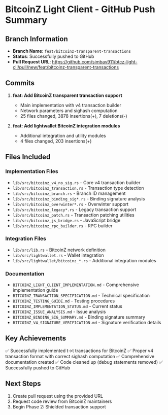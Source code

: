 # BitcoinZ Light Client - GitHub Push Summary

## Branch Information
- **Branch Name**: `feat/bitcoinz-transparent-transactions`
- **Status**: Successfully pushed to GitHub
- **Pull Request URL**: https://github.com/simbav911/btcz-light-cli/pull/new/feat/bitcoinz-transparent-transactions

## Commits
1. **feat: Add BitcoinZ transparent transaction support**
   - Main implementation with v4 transaction builder
   - Network parameters and sighash computation
   - 25 files changed, 3878 insertions(+), 7 deletions(-)

2. **feat: Add lightwallet BitcoinZ integration modules**
   - Additional integration and utility modules
   - 4 files changed, 203 insertions(+)

## Files Included

### Implementation Files
- `lib/src/bitcoinz_v4_no_sig.rs` - Core v4 transaction builder
- `lib/src/bitcoinz_transaction.rs` - Transaction type detection
- `lib/src/bitcoinz_branch.rs` - Branch ID management
- `lib/src/bitcoinz_binding_sig*.rs` - Binding signature analysis
- `lib/src/bitcoinz_overwinter*.rs` - Overwinter support
- `lib/src/bitcoinz_legacy*.rs` - Legacy transaction support
- `lib/src/bitcoinz_patch.rs` - Transaction patching utilities
- `lib/src/bitcoinz_js_bridge.rs` - JavaScript bridge
- `lib/src/bitcoinz_rpc_builder.rs` - RPC builder

### Integration Files
- `lib/src/lib.rs` - BitcoinZ network definition
- `lib/src/lightwallet.rs` - Wallet integration
- `lib/src/lightwallet/bitcoinz_*.rs` - Additional integration modules

### Documentation
- `BITCOINZ_LIGHT_CLIENT_IMPLEMENTATION.md` - Comprehensive implementation guide
- `BITCOINZ_TRANSACTION_SPECIFICATION.md` - Technical specification
- `BITCOINZ_TESTING_GUIDE.md` - Testing procedures
- `BITCOINZ_IMPLEMENTATION_STATUS.md` - Current status
- `BITCOINZ_ISSUE_ANALYSIS.md` - Issue analysis
- `BITCOINZ_BINDING_SIG_SUMMARY.md` - Binding signature summary
- `BITCOINZ_V4_SIGNATURE_VERIFICATION.md` - Signature verification details

## Key Achievements
✅ Successfully implemented t→t transactions for BitcoinZ
✅ Proper v4 transaction format with correct sighash computation
✅ Comprehensive documentation created
✅ Code cleaned up (debug statements removed)
✅ Successfully pushed to GitHub

## Next Steps
1. Create pull request using the provided URL
2. Request code review from BitcoinZ maintainers
3. Begin Phase 2: Shielded transaction support